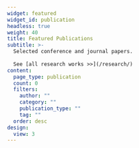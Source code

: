 ```yaml
---
widget: featured
widget_id: publication
headless: true
weight: 40
title: Featured Publications
subtitle: >-
  Selected conference and journal papers.
  
  See [all research works >>](/research/)
content:
  page_type: publication
  count: 0
  filters:
    author: ""
    category: ""
    publication_type: ""
    tag: ""
  order: desc
design:
  view: 3
---
```

